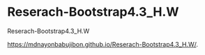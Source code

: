 # Reserach-Bootstrap4.3_H.W
Reserach-Bootstrap4.3_H.W

https://mdnayonbabujibon.github.io/Reserach-Bootstrap4.3_H.W/.
